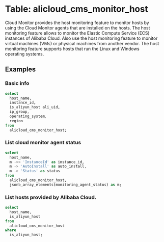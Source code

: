 # Table: alicloud_cms_monitor_host

Cloud Monitor provides the host monitoring feature to monitor hosts by using the Cloud Monitor agents that are installed on the hosts. The host monitoring feature allows to monitor the Elastic Compute Service (ECS) instances of Alibaba Cloud. Also use the host monitoring feature to monitor virtual machines (VMs) or physical machines from another vendor. The host monitoring feature supports hosts that run the Linux and Windows operating systems.

## Examples

### Basic info

```sql
select
  host_name,
  instance_id,
  is_aliyun_host ali_uid,
  ip_group,
  operating_system,
  region
from
  alicloud_cms_monitor_host;
```

### List cloud monitor agent status

```sql
select
  host_name,
  m ->> 'InstanceId' as instance_id,
  m -> 'AutoInstall' as auto_install,
  m -> 'Status' as status
from
  alicloud_cms_monitor_host,
  jsonb_array_elements(monitoring_agent_status) as m;
```

### List hosts provided by Alibaba Cloud.

```sql
select
  host_name,
  is_aliyun_host
from
  alicloud_cms_monitor_host
where
  is_aliyun_host;
```

